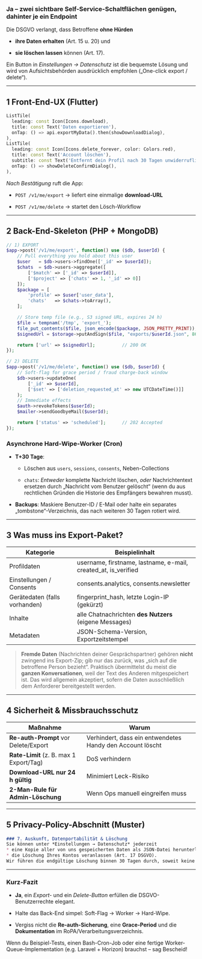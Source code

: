 ### Ja – zwei sichtbare Self-Service-Schaltflächen genügen, dahinter je ein Endpoint

Die DSGVO verlangt, dass Betroffene **ohne Hürden**

- **ihre Daten erhalten** (Art. 15 u. 20) und
    
- **sie löschen lassen** können (Art. 17).
    

Ein Button in _Einstellungen → Datenschutz_ ist die bequemste Lösung und wird von Aufsichtsbehörden ausdrücklich empfohlen („One-click export / delete“).

---

## 1 Front-End-UX (Flutter)

```dart
ListTile(
  leading: const Icon(Icons.download),
  title: const Text('Daten exportieren'),
  onTap: () => api.exportMyData().then(showDownloadDialog),
),
ListTile(
  leading: const Icon(Icons.delete_forever, color: Colors.red),
  title: const Text('Account löschen'),
  subtitle: const Text('Entfernt dein Profil nach 30 Tagen unwiderruflich'),
  onTap: () => showDeleteConfirmDialog(),
),
```

_Nach Bestätigung_ ruft die App:

- `POST /v1/me/export` → liefert eine einmalige **download-URL**
    
- `POST /v1/me/delete` → startet den Lösch-Workflow
    

---

## 2 Back-End-Skeleton (PHP + MongoDB)

```php
// 1) EXPORT
$app->post('/v1/me/export', function() use ($db, $userId) {
    // Pull everything you hold about this user
    $user   = $db->users->findOne(['_id' => $userId]);
    $chats  = $db->users->aggregate([
        ['$match' => ['_id' => $userId]],
        ['$project' => ['chats' => 1, '_id' => 0]]
    ]);
    $package = [
        'profile' => $user['user_data'],
        'chats'   => $chats->toArray(),
    ];

    // Store temp file (e.g., S3 signed URL, expires 24 h)
    $file = tempnam('/tmp', 'export_');
    file_put_contents($file, json_encode($package, JSON_PRETTY_PRINT));
    $signedUrl = $storage->putAndSign($file, "exports/$userId.json", 86400);

    return ['url' => $signedUrl];          // 200 OK
});

// 2) DELETE
$app->post('/v1/me/delete', function() use ($db, $userId) {
    // Soft-flag for grace period / fraud charge-back window
    $db->users->updateOne(
        ['_id' => $userId],
        ['$set' => ['deletion_requested_at' => new UTCDateTime()]]
    );
    // Immediate effects
    $auth->revokeTokens($userId);
    $mailer->sendGoodbyeMail($userId);

    return ['status' => 'scheduled'];      // 202 Accepted
});
```

### Asynchrone Hard-Wipe-Worker (Cron)

- **T+30 Tage**:
    
    - Löschen aus `users`, `sessions`, `consents`, Neben-Collections
        
    - `chats`: _Entweder_ komplette Nachricht löschen, _oder_ Nachrichtentext ersetzen durch „Nachricht vom Benutzer gelöscht“ (wenn du aus rechtlichen Gründen die Historie des Empfängers bewahren musst).
        
- **Backups**: Maskiere Benutzer-ID / E-Mail oder halte ein separates „tombstone“-Verzeichnis, das nach weiteren 30 Tagen rotiert wird.
    

---

## 3 Was muss ins **Export-Paket**?

| Kategorie                     | Beispielinhalt                                                 |
| ----------------------------- | -------------------------------------------------------------- |
| Profildaten                   | username, firstname, lastname, e-mail, created_at, is_verified |
| Einstellungen / Consents      | consents.analytics, consents.newsletter                        |
| Gerätedaten (falls vorhanden) | fingerprint_hash, letzte Login-IP (gekürzt)                    |
| Inhalte                       | alle Chatnachrichten **des Nutzers** (eigene Messages)         |
| Metadaten                     | JSON-Schema-Version, Exportzeitstempel                         |

> **Fremde Daten** (Nachrichten deiner Gesprächspartner) gehören **nicht** zwingend ins Export-Zip; gib nur das zurück, was „sich auf die betroffene Person bezieht“. Praktisch übermittelst du meist die **ganzen Konversationen**, weil der Text des Anderen mitgespeichert ist. Das wird allgemein akzeptiert, sofern die Daten ausschließlich dem Anforderer bereitgestellt werden.

---

## 4 Sicherheit & Missbrauchsschutz

|Maßnahme|Warum|
|---|---|
|**Re-auth-Prompt** vor Delete/Export|Verhindert, dass ein entwendetes Handy den Account löscht|
|**Rate-Limit** (z. B. max 1 Export/Tag)|DoS verhindern|
|**Download-URL nur 24 h gültig**|Minimiert Leck-Risiko|
|**2-Man-Rule für Admin-Löschung**|Wenn Ops manuell eingreifen muss|

---

## 5 Privacy-Policy-Abschnitt (Muster)

```md
### 7. Auskunft, Datenportabilität & Löschung
Sie können unter *Einstellungen → Datenschutz* jederzeit
* eine Kopie aller von uns gespeicherten Daten als JSON-Datei herunterladen (Art. 20 DSGVO) und
* die Löschung Ihres Kontos veranlassen (Art. 17 DSGVO).
Wir führen die endgültige Löschung binnen 30 Tagen durch, soweit keine gesetzlichen Aufbewahrungspflichten entgegenstehen.
```

---

### Kurz-Fazit

- **Ja**, ein _Export-_ und ein _Delete-Button_ erfüllen die DSGVO-Benutzerrechte elegant.
    
- Halte das Back-End simpel: Soft-Flag → Worker → Hard-Wipe.
    
- Vergiss nicht die **Re-auth-Sicherung**, eine **Grace-Period** und die **Dokumentation** im RoPA/Verarbeitungsverzeichnis.
    

Wenn du Beispiel-Tests, einen Bash-Cron-Job oder eine fertige Worker-Queue-Implementation (e.g. Laravel + Horizon) brauchst – sag Bescheid!